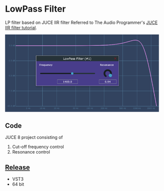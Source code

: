 # LowPass Filter
 LP filter based on JUCE IIR filter
 Referred to The Audio Programmer's [JUCE IIR filter tutorial](https://youtu.be/YJ4YbV6TDo0).

![Low Pass filter plugin screenshot](https://github.com/ethandjoseph/LowPass-Filter/blob/main/LowPass%20Filter%20plugin%20screenshot.png)

## Code
JUCE 8 project consisting of
1. Cut-off frequency control
2. Resonance control

## [Release](https://github.com/ethandjoseph/LowPass-Filter/releases)
- VST3
- 64 bit
